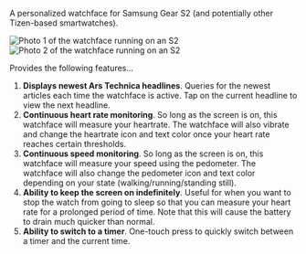 A personalized watchface for Samsung Gear S2 (and potentially other Tizen-based smartwatches).

![Photo 1 of the watchface running on an S2](../gh-pages/pic1.jpg)
![Photo 2 of the watchface running on an S2](../gh-pages/pic2.jpg)

Provides the following features...

1. **Displays newest Ars Technica headlines**. Queries for the newest articles each time the watchface is active. Tap on the current headline to view the next headline.
1. **Continuous heart rate monitoring**. So long as the screen is on, this watchface will measure your heartrate. The watchface will also vibrate and change the heartrate icon and text color once your heart rate reaches certain thresholds.
1. **Continuous speed monitoring**. So long as the screen is on, this watchface will measure your speed using the pedometer. The watchface will also change the pedometer icon and text color depending on your state (walking/running/standing still).
1. **Ability to keep the screen on indefinitely**. Useful for when you want to stop the watch from going to sleep so that you can measure your heart rate for a prolonged period of time. Note that this will cause the battery to drain much quicker than normal.
1. **Ability to switch to a timer**. One-touch press to quickly switch between a timer and the current time.
